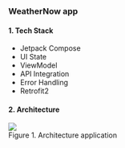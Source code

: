 
### WeatherNow app
#### 1. Tech Stack

- Jetpack Compose
- UI State
- ViewModel
- API Integration 
- Error Handling 
- Retrofit2

#### 2. Architecture

  <img src="https://raw.githubusercontent.com/anvng/description-image-archive/main/WeatherNow/img/architecture-weathernow.png" /> <br> Figure 1. Architecture application

